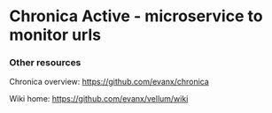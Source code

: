 
# Chronica Active - microservice to monitor urls


### Other resources

Chronica overview: https://github.com/evanx/chronica

Wiki home: https://github.com/evanx/vellum/wiki
